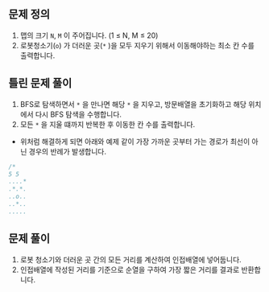 ## 문제 정의

1. 맵의 크기 `N`, `M` 이 주어집니다. (1 ≤ N, M ≤ 20)
2. 로봇청소기(`o`) 가 더러운 곳(`*` )을 모두 지우기 위해서 이동해야하는 최소 칸 수를 출력합니다.

## 틀린 문제 풀이

1. BFS로 탐색하면서 `*` 을 만나면 해당 `*` 을 지우고, 방문배열을 초기화하고 해당 위치에서 다시 BFS 탐색을 수행합니다.
2. 모든 `*` 을 지울 떄까지 반복한 후 이동한 칸 수를 출력합니다.

- 위처럼 해결하게 되면 아래와 예제 같이 가장 가까운 곳부터 가는 경로가 최선이 아닌 경우의 반례가 발생합니다.

```java
/*
5 5
....*
.*.*.
..o..
..*..
.....

```

## 문제 풀이

1. 로봇 청소기와 더러운 곳 간의 모든 거리를 계산하여 인접배열에 넣어둡니다.
2. 인접배열에 작성된 거리를 기준으로 순열을 구하여 가장 짧은 거리를 결과로 반환합니다.